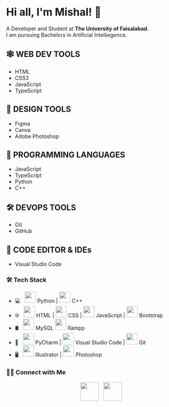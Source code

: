 # Hi all, I'm Mishal! 👋

A Developer and Student at **The University of Faisalabad**.  
I am pursuing Bachelors in Artificial Intelliegence.

## 🕸️ **WEB DEV TOOLS**
- HTML
- CSS3
- JavaScript
- TypeScript

## 🍧 **DESIGN TOOLS**
- Figma
- Canva
- Adobe Photoshop

## 🎯 **PROGRAMMING LANGUAGES**
- JavaScript
- TypeScript
- Python
- C++

## 🛠️ **DEVOPS TOOLS**
- Git
- GitHub

## 📄 **CODE EDITOR & IDEs**
- Visual Studio Code


<h3>🛠 Tech Stack</h3>

- 💻 &nbsp; <img src="https://img.icons8.com/color/48/000000/python.png" width="30"/> Python  | <img src="https://img.icons8.com/color/48/000000/c-plus-plus-logo.png" width="30"/> C++
- 🌐 &nbsp; <img src="https://img.icons8.com/color/48/000000/html-5.png" width="30"/> HTML | <img src="https://img.icons8.com/color/48/000000/css3.png" width="30"/> CSS | <img src="https://img.icons8.com/color/48/000000/javascript.png" width="30"/> JavaScript | <img src="https://img.icons8.com/color/48/000000/bootstrap.png" width="30"/> Bootstrap
- 🛢 &nbsp; <img src="https://img.icons8.com/color/48/000000/mysql.png" width="30"/> MySQL <img src="https://img.icons8.com/color/48/000000/xampp.png" width="30"/> Xampp
- 🔧 &nbsp; <img src="https://img.icons8.com/color/48/000000/pycharm.png" width="30"/> PyCharm | <img src="https://img.icons8.com/color/48/000000/visual-studio-code-1.png" width="30"/> Visual Studio Code | <img src="https://img.icons8.com/color/48/000000/git.png" width="30"/> Git
- 🖥 &nbsp; <img src="https://img.icons8.com/color/48/000000/adobe-illustrator.png" width="30"/> Illustrator | <img src="https://img.icons8.com/color/48/000000/adobe-photoshop.png" width="30"/> Photoshop 


<h3> 🤝🏻 Connect with Me </h3>

<p align="center">
&nbsp; <a href="https://www.linkedin.com/in/mishal-nadeem-3bb60721a" target="_blank" rel="noopener noreferrer"><img src="https://img.icons8.com/plasticine/100/000000/linkedin.png" width="50" /></a>
&nbsp; <a href="mailto:mishalndeem@gmail.com" target="_blank" rel="noopener noreferrer"><img src="https://img.icons8.com/plasticine/100/000000/gmail.png"  width="50" /></a>
</p>

